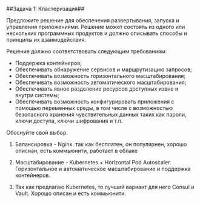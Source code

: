 ##Задача 1: Кластеризация##

Предложите решение для обеспечения развертывания, запуска и управления приложениями. Решение может состоять из одного или нескольких программных продуктов и должно описывать способы и принципы их взаимодействия.

Решение должно соответствовать следующим требованиям:

- Поддержка контейнеров;
- Обеспечивать обнаружение сервисов и маршрутизацию запросов;
- Обеспечивать возможность горизонтального масштабирования;
- Обеспечивать возможность автоматического масштабирования;
- Обеспечивать явное разделение ресурсов доступных извне и внутри системы;
- Обеспечивать возможность конфигурировать приложения с помощью переменных среды, в том числе с возможностью безопасного хранения чувствительных данных таких как пароли, ключи доступа, ключи шифрования и т.п.

Обоснуйте свой выбор.

1. Балансировка - Nginx. так как бесплатен, он популярнен, хорошо описнан, есть коммьюнити, работает в облаке

2. Масштабирование - Kubernetes + Horizontal Pod Autoscaler. Горизонтальное и автоматическое масштабирование и поддержка контейнеров.

3. Так как предлагаю Kubernetes, то лучший вариант для него Consul и Vault. Хорошо описан и есть коммьюнити.